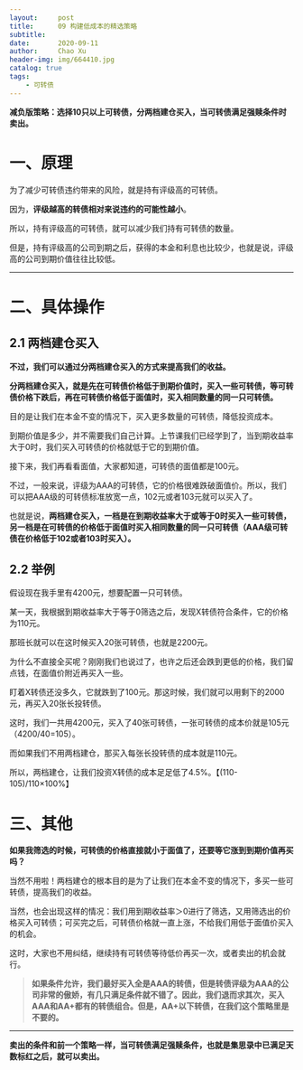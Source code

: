 ```yaml
---
layout:     post
title:      09 构建低成本的精选策略
subtitle:   
date:       2020-09-11
author:     Chao Xu
header-img: img/664410.jpg
catalog: true
tags:
    - 可转债
---
```


**减负版策略：选择10只以上可转债，分两档建仓买入，当可转债满足强赎条件时卖出。**

# 一、原理

为了减少可转债违约带来的风险，就是持有评级高的可转债。

因为，**评级越高的转债相对来说违约的可能性越小**。

所以，持有评级高的可转债，就可以减少我们持有可转债的数量。

但是，持有评级高的公司到期之后，获得的本金和利息也比较少，也就是说，评级高的公司到期价值往往比较低。

------

# 二、具体操作

## 2.1 两档建仓买入

**不过，我们可以通过分两档建仓买入的方式来提高我们的收益。**

**分两档建仓买入，就是先在可转债价格低于到期价值时，买入一些可转债，等可转债价格下跌后，再在可转债价格低于面值时，买入相同数量的同一只可转债。**

目的是让我们在本金不变的情况下，买入更多数量的可转债，降低投资成本。

到期价值是多少，并不需要我们自己计算。上节课我们已经学到了，当到期收益率大于0时，我们买入可转债的价格就低于它的到期价值。

接下来，我们再看看面值，大家都知道，可转债的面值都是100元。

不过，一般来说，评级为AAA的可转债，它的价格很难跌破面值价。所以，我们可以把AAA级的可转债标准放宽一点，102元或者103元就可以买入了。

也就是说，**两档建仓买入，一档是在到期收益率大于或等于0时买入一些可转债，另一档是在可转债的价格低于面值时买入相同数量的同一只可转债（AAA级可转债在价格低于102或者103时买入）。**

## 2.2 举例

假设现在我手里有4200元，想要配置一只可转债。

某一天，我根据到期收益率大于等于0筛选之后，发现X转债符合条件，它的价格为110元。

那班长就可以在这时候买入20张可转债，也就是2200元。

为什么不直接全买呢？刚刚我们也说过了，也许之后还会跌到更低的价格，我们留点钱，在面值价附近再买入一些。

盯着X转债还没多久，它就跌到了100元。那这时候，我们就可以用剩下的2000元，再买入20张长投转债。

这时，我们一共用4200元，买入了40张可转债，一张可转债的成本价就是105元（4200/40=105）。

而如果我们不用两档建仓，那买入每张长投转债的成本就是110元。

所以，两档建仓，让我们投资X转债的成本足足低了4.5%。【(110-105)/110×100%】

# 三、其他

**如果我筛选的时候，可转债的价格直接就小于面值了，还要等它涨到到期价值再买吗？**

当然不用啦！两档建仓的根本目的是为了让我们在本金不变的情况下，多买一些可转债，提高我们的收益。

当然，也会出现这样的情况：我们用到期收益率＞0进行了筛选，又用筛选出的价格买入可转债；可买完之后，可转债价格就一直上涨，不给我们用低于面值价买入的机会。

这时，大家也不用纠结，继续持有可转债等待低价再买一次，或者卖出的机会就行。

> **如果条件允许，我们最好买入全是AAA的转债，但是转债评级为AAA的公司非常的傲娇，有几只满足条件就不错了。因此，我们退而求其次，买入AAA和AA+都有的转债组合。但是，AA+以下转债，在我们这个策略里是不要的。**

------

**卖出的条件和前一个策略一样，当可转债满足强赎条件，也就是集思录中已满足天数标红之后，就可以卖出。**